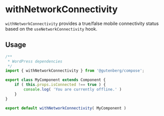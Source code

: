 # withNetworkConnectivity

`withNetworkConnectivity` provides a true/false mobile connectivity status based on the `useNetworkConnectivity` hook.

## Usage

```jsx
/**
 * WordPress dependencies
 */
import { withNetworkConnectivity } from '@gutenberg/compose';

export class MyComponent extends Component {
	if ( this.props.isConnected !== true ) {
		console.log( 'You are currently offline.' )
	}
}

export default withNetworkConnectivity( MyComponent )
```
